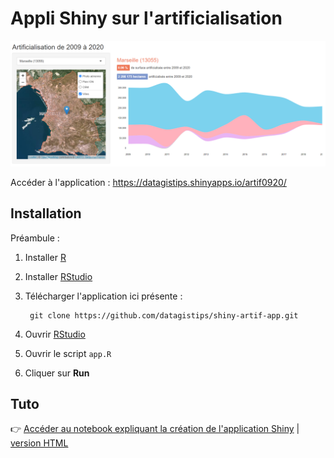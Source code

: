 # Appli Shiny sur l'artificialisation

![](thumbnail.png)

Accéder à l'application : https://datagistips.shinyapps.io/artif0920/

## Installation
Préambule :

1. Installer [R](https://cran.r-project.org/bin/)
2. Installer [RStudio](https://www.rstudio.com/products/rstudio/download/)
1. Télécharger l'application ici présente :

		git clone https://github.com/datagistips/shiny-artif-app.git

2. Ouvrir [RStudio](https://www.rstudio.com/products/rstudio/download/#download)
3. Ouvrir le script `app.R`
4. Cliquer sur **Run**

## Tuto
👉 [Accéder au notebook expliquant la création de l'application Shiny](https://github.com/datagistips/shiny-artif/blob/master/notebooks/8-notebook-shiny.Rmd) | [version HTML](https://github.com/datagistips/shiny-artif/blob/master/notebooks/8-notebook-shiny.html)

